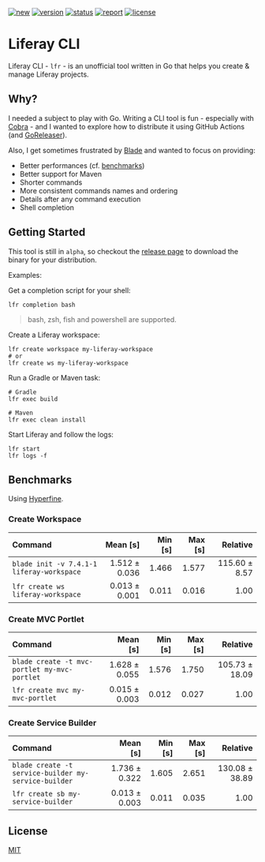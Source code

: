 [![new](https://img.shields.io/badge/NEW-Supports%20Client%20Extension-blueviolet)](https://learn.liferay.com/web/guest/w/dxp/building-applications/client-extensions#types-of-client-extensions)
[![version](https://img.shields.io/github/v/tag/lgdd/liferay-cli)](https://github.com/lgdd/liferay-cli/releases)
[![status](https://img.shields.io/github/actions/workflow/status/lgdd/liferay-cli/test.yml)](https://github.com/lgdd/liferay-cli/actions/workflows/test.yml)
[![report](https://goreportcard.com/badge/github.com/lgdd/liferay-cli)](https://goreportcard.com/report/github.com/lgdd/liferay-cli)
[![license](https://img.shields.io/github/license/lgdd/liferay-cli)](https://github.com/lgdd/liferay-cli/blob/main/LICENSE)

# Liferay CLI

Liferay CLI - `lfr` - is an unofficial tool written in Go that helps you create & manage Liferay projects.

## Why?

I needed a subject to play with Go. Writing a CLI tool is fun - especially with [Cobra](https://github.com/spf13/cobra) - and I wanted to explore how to distribute it using GitHub Actions (and [GoReleaser](https://github.com/goreleaser/goreleaser)).

Also, I get sometimes frustrated by [Blade](https://github.com/liferay/liferay-blade-cli) and wanted to focus on providing:

- Better performances (cf. [benchmarks](benchmarks))
- Better support for Maven
- Shorter commands
- More consistent commands names and ordering
- Details after any command execution
- Shell completion

## Getting Started

This tool is still in `alpha`, so checkout the [release page](https://github.com/lgdd/liferay-cli/releases) to download the binary for your distribution.

Examples:

Get a completion script for your shell:
```shell
lfr completion bash
```
> bash, zsh, fish and powershell are supported.

Create a Liferay workspace:
```shell
lfr create workspace my-liferay-workspace
# or
lfr create ws my-liferay-workspace
```

Run a Gradle or Maven task:
```shell
# Gradle
lfr exec build

# Maven
lfr exec clean install
```

Start Liferay and follow the logs:
```shell
lfr start
lfr logs -f
```

## Benchmarks

Using [Hyperfine](https://github.com/sharkdp/hyperfine).

### Create Workspace

| Command | Mean [s] | Min [s] | Max [s] | Relative |
|:---|---:|---:|---:|---:|
| `blade init -v 7.4.1-1 liferay-workspace` | 1.512 ± 0.036 | 1.466 | 1.577 | 115.60 ± 8.57 |
| `lfr create ws liferay-workspace` | 0.013 ± 0.001 | 0.011 | 0.016 | 1.00 |

### Create MVC Portlet

| Command | Mean [s] | Min [s] | Max [s] | Relative |
|:---|---:|---:|---:|---:|
| `blade create -t mvc-portlet my-mvc-portlet` | 1.628 ± 0.055 | 1.576 | 1.750 | 105.73 ± 18.09 |
| `lfr create mvc my-mvc-portlet` | 0.015 ± 0.003 | 0.012 | 0.027 | 1.00 |

### Create Service Builder

| Command | Mean [s] | Min [s] | Max [s] | Relative |
|:---|---:|---:|---:|---:|
| `blade create -t service-builder my-service-builder` | 1.736 ± 0.322 | 1.605 | 2.651 | 130.08 ± 38.89 |
| `lfr create sb my-service-builder` | 0.013 ± 0.003 | 0.011 | 0.035 | 1.00 |

## License

[MIT](LICENSE)
